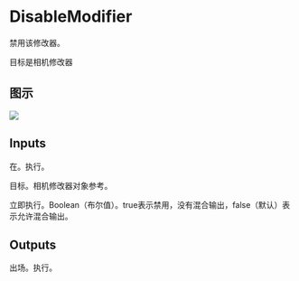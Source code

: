 # DisableModifier

禁用该修改器。

目标是相机修改器

## 图示

![]($-20221218-18140744.png)

## Inputs

在。执行。

目标。相机修改器对象参考。

立即执行。Boolean（布尔值）。true表示禁用，没有混合输出，false（默认）表示允许混合输出。 

## Outputs

出场。执行。
